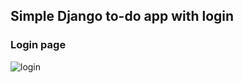 <h2>Simple Django to-do app with login</h2>

<h3>Login page</h3>

![login](https://user-images.githubusercontent.com/78927284/157767831-38be6c9f-0102-4eca-a6f4-37c327d4c827.png)

